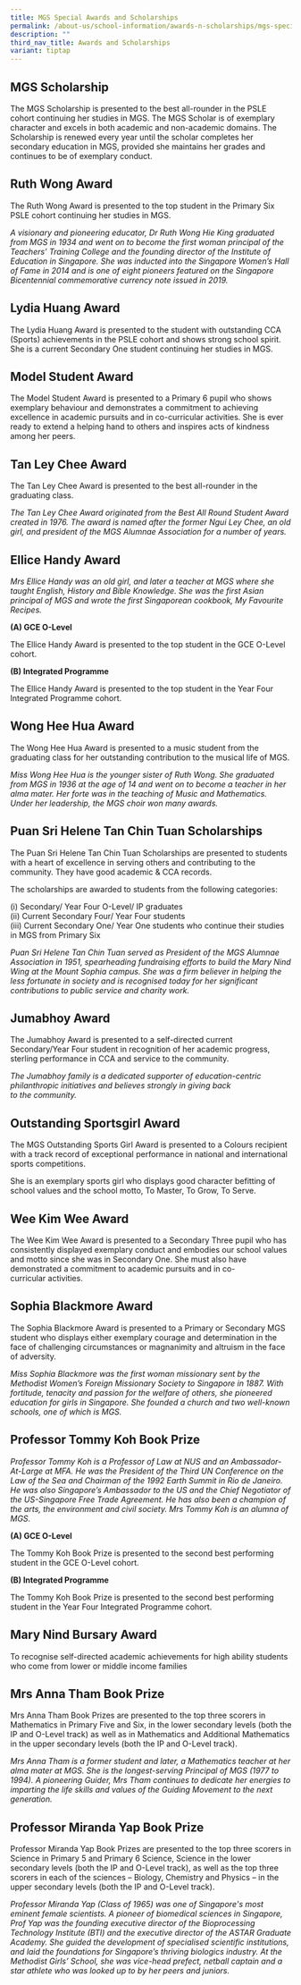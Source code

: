 ```yaml
---
title: MGS Special Awards and Scholarships
permalink: /about-us/school-information/awards-n-scholarships/mgs-special-awards-and-scholarships/
description: ""
third_nav_title: Awards and Scholarships
variant: tiptap
---
```

<h2>MGS Scholarship</h2><p>The MGS Scholarship is presented to the best all-rounder in the PSLE cohort continuing her studies in MGS. The MGS Scholar is of exemplary character and excels in both academic and non-academic domains. The Scholarship is renewed every year until the scholar completes her secondary education in MGS, provided she maintains her grades and continues to be of exemplary conduct.</p><h2>Ruth Wong Award</h2><p>The Ruth Wong Award is presented to the top student in the Primary Six PSLE cohort continuing her studies in MGS.</p><p><em>A visionary and pioneering educator, Dr Ruth Wong Hie King graduated from MGS in 1934 and went on to become the first woman principal of the Teachers’ Training College and the founding director of the Institute of Education in Singapore. She was inducted into the Singapore Women’s Hall of Fame in 2014 and is one of eight pioneers featured on the Singapore Bicentennial commemorative currency note issued in 2019.</em></p><h2>Lydia Huang Award</h2><p>The Lydia Huang Award is presented to the student with outstanding CCA (Sports) achievements in the PSLE cohort and shows strong school spirit. She is a current Secondary One student continuing her studies in MGS.</p><h2>Model Student Award</h2><p>The Model Student Award is presented to a Primary 6 pupil who shows exemplary behaviour and demonstrates a commitment to achieving excellence in academic pursuits and in co-curricular activities. She is ever ready to extend a helping hand to others and inspires acts of kindness among&nbsp;her&nbsp;peers.</p><h2>Tan Ley Chee Award</h2><p>The Tan Ley Chee Award is presented to the best all-rounder in the graduating class.</p><p><em>The Tan Ley Chee Award originated from the Best All Round Student Award created in 1976. The award is named after the former Ngui Ley Chee, an old girl, and president of the MGS Alumnae Association for a number of years.</em></p><h2>Ellice Handy Award&nbsp;</h2><p><em>Mrs Ellice Handy was an old girl, and later a teacher at MGS where she taught English, History and Bible Knowledge. She was the first Asian principal of MGS and wrote the first Singaporean cookbook, My Favourite Recipes.</em></p><p><strong>(A) GCE O-Level</strong></p><p>The Ellice Handy Award is presented to the top student in the GCE O-Level cohort.</p><p><strong>(B) Integrated Programme</strong></p><p>The Ellice Handy Award is presented to the top student in the Year Four Integrated Programme cohort.</p><h2>Wong Hee Hua Award</h2><p>The Wong Hee Hua Award is presented to a music student from the graduating class for her outstanding contribution to the musical life of MGS.</p><p><em>Miss Wong Hee Hua is the younger sister of Ruth Wong. She graduated from MGS in 1936 at the age of 14 and went on to become a teacher in her alma mater. Her forte was in the teaching of Music and Mathematics. Under her leadership, the MGS choir won many awards.</em></p><h2>Puan Sri Helene Tan Chin Tuan Scholarships</h2><p>The Puan Sri Helene Tan Chin Tuan Scholarships are presented to students with a heart of excellence in serving others and contributing to the community. They have good academic &amp; CCA records.</p><p>The scholarships are awarded to students from the following categories:</p><p>(i) Secondary/ Year Four O-Level/ IP graduates <br>(ii) Current Secondary Four/ Year Four students <br>(iii) Current Secondary One/ Year One students who continue their studies in MGS from Primary Six <br></p><p><em>Puan Sri Helene Tan Chin Tuan served as President of the MGS Alumnae Association in 1951, spearheading fundraising efforts to build the Mary Nind Wing at the Mount Sophia campus. She was a firm believer in helping the less fortunate in society and is recognised today for her significant contributions to public service and charity work.</em></p><h2>Jumabhoy Award</h2><p>The Jumabhoy Award is presented to a self-directed current Secondary/Year Four student in recognition of her academic progress, sterling performance in CCA and service to the community.</p><p><em>The Jumabhoy family is a dedicated supporter of education-centric philanthropic initiatives and believes strongly in giving back to&nbsp;the&nbsp;community.</em></p><h2>Outstanding Sportsgirl Award</h2><p>The MGS Outstanding Sports Girl Award is presented to a Colours recipient with a track record of exceptional performance in national and international sports competitions.</p><p>She is an exemplary sports girl who displays good character befitting of school values and the school motto, To Master, To&nbsp;Grow,&nbsp;To&nbsp;Serve.</p><h2>Wee Kim Wee Award</h2><p>The Wee Kim Wee Award is presented to a Secondary Three pupil who has consistently displayed exemplary conduct and embodies our school values and motto since she was in Secondary One. She must also have demonstrated a commitment to academic pursuits and in co-curricular&nbsp;activities.</p><h2>Sophia Blackmore Award</h2><p>The Sophia Blackmore Award is presented to a Primary or Secondary MGS student who displays either exemplary courage and determination in the face of challenging circumstances or magnanimity and altruism in the face of adversity.</p><p><em>Miss Sophia Blackmore was the first woman missionary sent by the Methodist Women’s Foreign Missionary Society to Singapore in 1887. With fortitude, tenacity and passion for the welfare of others, she pioneered education for girls in Singapore. She founded a church and two well-known schools, one of which is MGS.</em></p><h2>Professor Tommy Koh Book Prize</h2><p><em>Professor Tommy Koh is a Professor of Law at NUS and an Ambassador-At-Large at MFA. He was the President of the Third UN Conference on the Law of the Sea and Chairman of the 1992 Earth Summit in Rio de Janeiro. He was also Singapore’s Ambassador to the US and the Chief Negotiator of the US-Singapore Free Trade Agreement. He has also been a champion of the arts, the environment and civil society. Mrs Tommy Koh is an alumna of MGS.</em></p><p><strong>(A) GCE O-Level</strong></p><p>The Tommy Koh Book Prize is presented to the second best performing student in the GCE O-Level cohort.</p><p><strong>(B) Integrated Programme</strong></p><p>The Tommy Koh Book Prize is presented to the second best performing student in the Year Four Integrated Programme cohort.</p><h2>Mary Nind Bursary Award</h2><p>To recognise self-directed academic achievements for high ability students who come from lower or middle income families</p><h2>Mrs Anna Tham Book Prize</h2><p>Mrs Anna Tham Book Prizes are presented to the top three scorers in Mathematics in Primary Five and Six, in the lower secondary levels (both the IP and O-Level track) as well as in Mathematics and Additional Mathematics in the upper secondary levels (both the IP and O-Level track).</p><p><em>Mrs Anna Tham is a former student and later, a Mathematics teacher at her alma mater at MGS. She is the longest-serving Principal of MGS (1977 to 1994). A pioneering Guider, Mrs Tham continues to dedicate her energies to imparting the life skills and values of the Guiding Movement to the next generation.</em></p><h2>Professor Miranda Yap Book Prize</h2><p>Professor Miranda Yap Book Prizes are presented to the top three scorers in Science in Primary 5 and Primary 6 Science, Science in the lower secondary levels (both the IP and O-Level track), as well as the top three scorers in each of the sciences – Biology, Chemistry and Physics – in the upper secondary levels (both the IP and O-Level track).</p><p><em>Professor Miranda Yap (Class of 1965) was one of Singapore's most eminent female scientists. A pioneer of biomedical sciences in Singapore, Prof Yap was the founding executive director of the Bioprocessing Technology Institute (BTI) and the executive director of the ASTAR Graduate Academy. She guided the development of specialised scientific institutions, and laid the foundations for Singapore’s thriving biologics industry. At the Methodist Girls’ School, she was vice-head prefect, netball captain and a star athlete who was looked up to by her peers and juniors.</em></p>